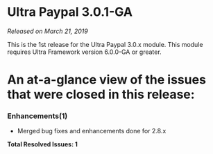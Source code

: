 # Ultra Paypal 3.0.1-GA

_Released on March 21, 2019_

This is the 1st release for the Ultra Paypal 3.0.x module.  This module requires Ultra Framework version 6.0.0-GA or greater.

# An at-a-glance view of the issues that were closed in this release:

### Enhancements(1)
- Merged bug fixes and enhancements done for 2.8.x


**Total Resolved Issues: 1**
